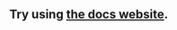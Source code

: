 <markdown src="./README-header.md" />
<markdown src="./packages/perfect-dark-mode/README-features.md" />

## Try using [the docs website](https://perfect-dark-mode.netlify.app/).

<markdown src="./packages/perfect-dark-mode/README-body.md" />
